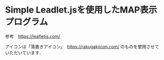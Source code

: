 # Simple Leadlet.jsを使用したMAP表示プログラム

参考　https://leafletjs.com/

アイコンは「落書きアイコン」　https://rakugakiicon.com/
のものを使用させていただいています．
